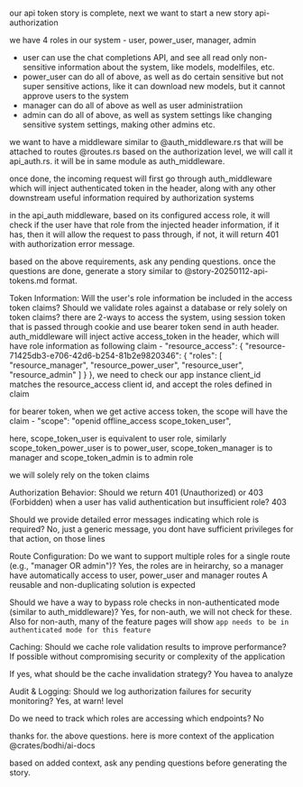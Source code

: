 our api token story is complete, next we want to start a new story api-authorization

we have 4 roles in our system - user, power_user, manager, admin
- user can use the chat completions API, and see all read only non-sensitive information about the system, like models, modelfiles, etc.
- power_user can do all of above, as well as do certain sensitive but not super sensitive actions, like it can download new models, but it cannot approve users to the system
- manager can do all of above as well as user administratiion
- admin can do all of above, as well as system settings like changing sensitive system settings, making other admins etc.

we want to have a middleware similar to @auth_middleware.rs that will be attached to routes @routes.rs based on the authorization level, we will call it api_auth.rs. it will be in same module as auth_middleware.

once done, the incoming request will first go through auth_middleware which will inject authenticated token in the header, along with any other downstream useful information required by authorization systems

in the api_auth middleware, based on its configured access role, it will check if the user have that role from the injected header information, if it has, then it will allow the request to pass through, if not, it will return 401 with authorization error message.

based on the above requirements, ask any pending questions. once the questions are done, generate a story similar to @story-20250112-api-tokens.md format.


Token Information:
Will the user's role information be included in the access token claims?
Should we validate roles against a database or rely solely on token claims?
there are 2-ways to access the system, using session token that is passed through cookie and use bearer token send in auth header.
auth_middleware will inject active access_token in the header, which will have role information as following claim -
  "resource_access": {
    "resource-71425db3-e706-42d6-b254-81b2e9820346": {
      "roles": [
        "resource_manager",
        "resource_power_user",
        "resource_user",
        "resource_admin"
      ]
    }
  },
we need to check our app instance client_id matches the resource_access client id, and accept the roles defined in claim

for bearer token, when we get active access token, the scope will have the claim -
  "scope": "openid offline_access scope_token_user",

here, scope_token_user is equivalent to user role, similarly scope_token_power_user is to power_user, scope_token_manager is to manager and scope_token_admin is to admin role

we will solely rely on the token claims

Authorization Behavior:
Should we return 401 (Unauthorized) or 403 (Forbidden) when a user has valid authentication but insufficient role?
403

Should we provide detailed error messages indicating which role is required?
No, just a generic message, you dont have sufficient privileges for that action, on those lines

Route Configuration:
Do we want to support multiple roles for a single route (e.g., "manager OR admin")?
Yes, the roles are in heirarchy, so a manager have automatically access to user, power_user and manager routes
A reusable and non-duplicating solution is expected

Should we have a way to bypass role checks in non-authenticated mode (similar to auth_middleware)?
Yes, for non-auth, we will not check for these. Also for non-auth, many of the feature pages will show `app needs to be in authenticated mode for this feature`

Caching:
Should we cache role validation results to improve performance?
If possible without compromising security or complexity of the application

If yes, what should be the cache invalidation strategy?
You havea to analyze

Audit & Logging:
Should we log authorization failures for security monitoring?
Yes, at warn! level

Do we need to track which roles are accessing which endpoints?
No

thanks for. the above questions. here is more context of the application @crates/bodhi/ai-docs 

based on added context, ask any pending questions before generating the story.
